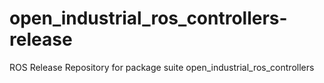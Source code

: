 open_industrial_ros_controllers-release
=======================================

ROS Release Repository for package suite open_industrial_ros_controllers
